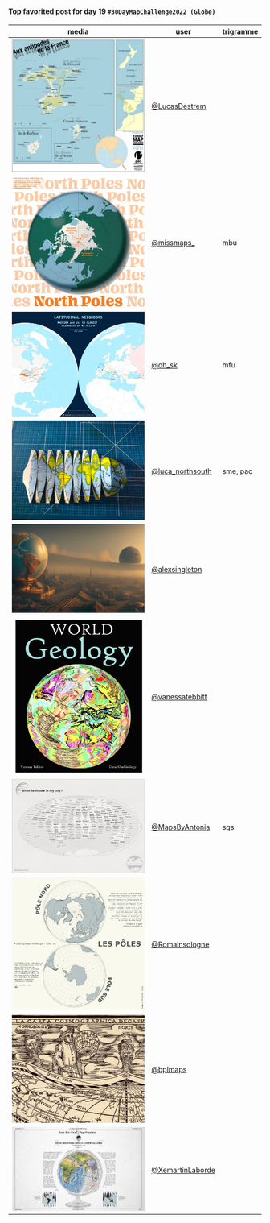 #### Top favorited post for day 19 `#30DayMapChallenge2022 (Globe)`
| media | user | trigramme |
|-------|------|-----------|
| ![image](uploads/817014b1daae53aba890882520075604/image.png) | [@LucasDestrem](https://twitter.com/LucasDestrem/status/1594115508344864770) |  |
| ![image](uploads/8742d14d799a1946681f883cff4fab3b/image.png) | [@missmaps\_](https://twitter.com/missmaps\_/status/1594021013133864960) | mbu |
| ![image](uploads/bc17edb9c80170c5b0a083441f53d542/image.png) | [@oh_sk](https://twitter.com/oh_sk/status/1593999293009911813) | mfu |
| ![image](uploads/20ccff879a5f1c83326a7852761400c7/image.png) | [@luca_northsouth](https://twitter.com/luca_northsouth/status/1593941962402545664) | sme, pac |
| ![image](uploads/a15e26ff4c1fc79e29dfb2d45439083c/image.png) | [@alexsingleton](https://twitter.com/alexsingleton/status/1593932460898885634) |  |
| ![image](uploads/9567b1868fdf58eab46808364a3dfa34/image.png) | [@vanessatebbitt](https://twitter.com/vanessatebbitt/status/1593910820815228931) |  |
| ![image](uploads/766f9ed0b80a8bb5dd53d7d32713666f/image.png) | [@MapsByAntonia](https://twitter.com/MapsByAntonia/status/1593886319415099392) | sgs |
| ![image](uploads/0a34ae97dc7c178c6d8a7354e30e847d/image.png) | [@Romainsologne](https://twitter.com/Romainsologne/status/1593861632635162624) |  |
| ![image](uploads/614732184bc2a652d2a6c65f76933665/image.png) | [@bplmaps](https://twitter.com/bplmaps/status/1593833407351590912) |  |
| ![image](uploads/0149453ed524b8dcefcb80b67a3bc310/image.png) | [@XemartinLaborde](https://twitter.com/XemartinLaborde/status/1594130784985792517) |  |

